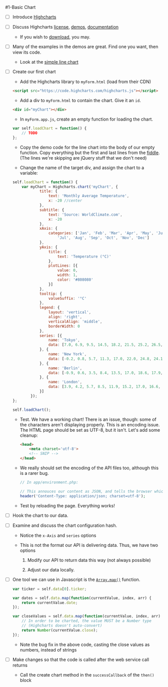 #1-Basic Chart

  - [ ] Introduce [Highcharts](https://highcharts.com)
  
  - [ ] Discuss Highcharts [license](), 
        [demos](http://www.highcharts.com/demo), 
        [documentation](http://www.highcharts.com/docs)
    
    - If you wish to [download](http://www.highcharts.com/download), you may.
  
      
  - [ ] Many of the examples in the demos are great. Find one you want,
        then view its code.
        
    - Look at the [simple line chart](http://www.highcharts.com/demo/line-basic)
    
  - [ ] Create our first chart
    
    - Add the Highcharts library to `myForm.html` (load from their CDN)
    
    ```html
    <script src="https://code.highcharts.com/highcharts.js"></script>
    ```
    
    - Add a div to `myForm.html` to contain the chart. Give it an `id`.
    
    ```html
    <div id="myChart"></div>
    ```
    
    - In `myForm.app.js`, create an empty function for loading the chart.
    
    ```js
    var self.loadChart = function() {
        // TODO
    };    
    ```

    - Copy the demo code for the line chart into the body of our empty function.
      Copy everything but the first and last lines from the 
      [fiddle](http://jsfiddle.net/gh/get/jquery/1.9.1/highslide-software/highcharts.com/tree/master/samples/highcharts/demo/line-basic/).
      (The lines we're skipping are jQuery stuff that we don't need)
      
    - Change the name of the target div, and assign the chart to a variable:
    
    ```js
    self.loadChart = function() {
        var myChart = Highcharts.chart('myChart', {
                title: {
                    text: 'Monthly Average Temperature',
                    x: -20 //center
                },
                subtitle: {
                    text: 'Source: WorldClimate.com',
                    x: -20
                },
                xAxis: {
                    categories: ['Jan', 'Feb', 'Mar', 'Apr', 'May', 'Jun',
                        'Jul', 'Aug', 'Sep', 'Oct', 'Nov', 'Dec']
                },
                yAxis: {
                    title: {
                        text: 'Temperature (°C)'
                    },
                    plotLines: [{
                        value: 0,
                        width: 1,
                        color: '#808080'
                    }]
                },
                tooltip: {
                    valueSuffix: '°C'
                },
                legend: {
                    layout: 'vertical',
                    align: 'right',
                    verticalAlign: 'middle',
                    borderWidth: 0
                },
                series: [{
                    name: 'Tokyo',
                    data: [7.0, 6.9, 9.5, 14.5, 18.2, 21.5, 25.2, 26.5, 23.3, 18.3, 13.9, 9.6]
                }, {
                    name: 'New York',
                    data: [-0.2, 0.8, 5.7, 11.3, 17.0, 22.0, 24.8, 24.1, 20.1, 14.1, 8.6, 2.5]
                }, {
                    name: 'Berlin',
                    data: [-0.9, 0.6, 3.5, 8.4, 13.5, 17.0, 18.6, 17.9, 14.3, 9.0, 3.9, 1.0]
                }, {
                    name: 'London',
                    data: [3.9, 4.2, 5.7, 8.5, 11.9, 15.2, 17.0, 16.6, 14.2, 10.3, 6.6, 4.8]
                }]
            });
    };
    
    self.loadChart();   
    ```
    
    - Test. We have a working chart! There is an issue, though: some of the
      characters aren't displaying properly. This is an encoding issue. The
      HTML page should be set as UTF-8, but it isn't. Let's add some cleanup:
      
      ```html
      <head>
          <meta charset='utf-8'>
          <!-- SNIP -->
      </head>
      ```
      
    - We really should set the encoding of the API files too, although this is 
      a rarer bug.
      
      ```php
      // In app/environment.php:
      
      // This annouces our content as JSON, and tells the browser which encoding to use
      header('Content-Type: application/json; charset=utf-8');
      ```
      
    - Test by reloading the page. Everything works!
    
  - [ ] Hook the chart to our data.
  
  - [ ] Examine and discuss the chart configuration hash.
    
    - Notice the `x-Axis` and `series` options
    
    - This is not the format our API is delivering data. Thus, we have two options
    
      1. Modify our API to return data this way (not always possible)
      
      2. Adjust our data locally.
  
  - [ ] One tool we can use in Javascript is the 
        [`Array.map()`](https://developer.mozilla.org/en-US/docs/Web/JavaScript/Reference/Global_Objects/Array/map) function.
        
    ```js
    var ticker = self.data[0].ticker;
    
    var dates = self.data.map(function(currentValue, index, arr) {
        return currentValue.date;
    });
    
    var closeValues = self.data.map(function(currentValue, index, arr) {
        // In order to be charted, the value MUST be a Number type
        // (Highcharts doesn't auto-convert)
        return Number(currentValue.close);
    });
    ```
    
      - Note the bug fix in the above code, casting the close values as 
        numbers, instead of strings
      
  - [ ] Make changes so that the code is called after the web service call returns
    
    - Call the create chart method in the `successCallback` of the `then()` block
